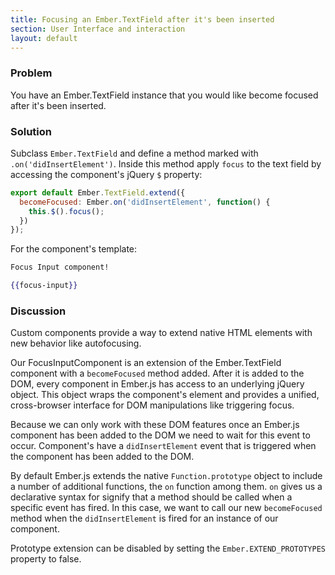 ```yaml
---
title: Focusing an Ember.TextField after it's been inserted
section: User Interface and interaction
layout: default
---
```

### Problem
You have an Ember.TextField instance that you would like become focused after it's been inserted.

### Solution
Subclass `Ember.TextField` and define a method marked with
`.on('didInsertElement')`. Inside this method apply `focus`
to the text field by accessing the component's jQuery `$` property:

```app/components/focus-input.js
export default Ember.TextField.extend({
  becomeFocused: Ember.on('didInsertElement', function() {
    this.$().focus();
  })
});
```

For the component's template:

```handlebars
Focus Input component!
```

```handlebars
{{focus-input}}
```

### Discussion
Custom components provide a way to extend native HTML elements with new behavior
like autofocusing.

Our FocusInputComponent is an extension of the Ember.TextField component
with a `becomeFocused` method added. After it is added to the DOM, every
component in Ember.js has access to an underlying jQuery object. This object wraps
the component's element and provides a unified, cross-browser interface for DOM
manipulations like triggering focus.

Because we can only work with these DOM features once an Ember.js component has
been added to the DOM we need to wait for this event to occur. Component's have a
`didInsertElement` event that is triggered when the component has been added to the
DOM.

By default Ember.js extends the native `Function.prototype` object to include a
number of additional functions, the `on` function among them.  `on` gives us a declarative
syntax for signify that a method should be called when a specific event has fired. In this case,
we want to call our new `becomeFocused` method when the `didInsertElement` is fired for an instance
of our component.

Prototype extension can be disabled by setting the `Ember.EXTEND_PROTOTYPES` property to false.

<!---#### Example

<a class="jsbin-embed" href="http://jsbin.com/yejamevaqa/1/embed?live">JS Bin</a>-->
